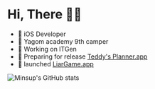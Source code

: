 # Hi, There 👋🏻

- 🌱 iOS Developer
- 🐻 Yagom academy 9th camper
- 🏢 Working on ITGen
- 📱 Preparing for release [Teddy's Planner.app](https://github.com/agilestarskim/Teddys-Planner)
- 📱 launched [LiarGame.app](https://github.com/agilestarskim/LiarGame)

![Minsup's GitHub stats](https://github-readme-stats.vercel.app/api?username=agilestarskim&theme=great-gatsby&show_icons=true)

